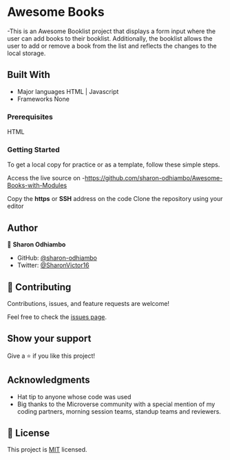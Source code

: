 

# Awesome Books
-This is an Awesome Booklist project that displays a form input where the user can add books to their booklist. Additionally, the booklist allows the user to add or remove a book from the list and reflects the changes to the local storage.

## Built With

- Major languages 
  HTML | Javascript
- Frameworks
  None
  
 ### Prerequisites
HTML

### Getting Started
To get a local copy for practice or as a template, follow these simple steps.

Access the live source on -https://github.com/sharon-odhiambo/Awesome-Books-with-Modules

Copy the **https** or **SSH** address on the code
Clone the repository using your editor   

## Author

👤 **Sharon Odhiambo**

- GitHub: [@sharon-odhiambo](https://github.com/sharon-odhiambo)
- Twitter: [@SharonVictor16](https://twitter.com/sharonvictor16)

## 🤝 Contributing

Contributions, issues, and feature requests are welcome!

Feel free to check the [issues page](../../issues/).

## Show your support

Give a ⭐️ if you like this project!

## Acknowledgments

- Hat tip to anyone whose code was used
- Big thanks to the Microverse community with a special mention of my coding partners, morning session teams, standup teams and reviewers.
## 📝 License
This project is [MIT](./LICENSE.txt) licensed.
